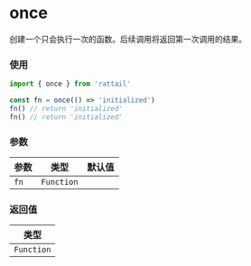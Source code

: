 # once

创建一个只会执行一次的函数。后续调用将返回第一次调用的结果。

### 使用

```ts
import { once } from 'rattail'

const fn = once(() => 'initialized')
fn() // return 'initialized'
fn() // return 'initialized'
```

### 参数

| 参数 |    类型    | 默认值 |
| ---- | :--------: | -----: |
| `fn` | `Function` |        |

### 返回值

|    类型    |
| :--------: |
| `Function` |
